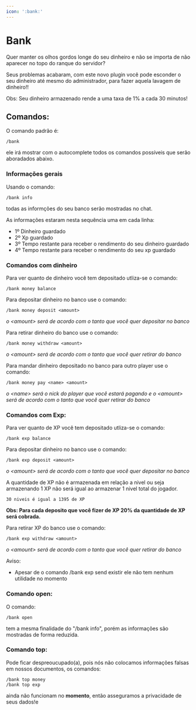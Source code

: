 ```yaml
---
icon: ':bank:'
---
```

# Bank
Quer manter os olhos gordos longe do seu dinheiro e não se importa de não aparecer no topo do ranque do servidor?

Seus problemas acabaram, com este novo plugin você pode esconder o seu dinheiro até mesmo do administrador, para fazer aquela lavagem de dinheiro!!


Obs: Seu dinheiro armazenado rende a uma taxa de 1% a cada 30 minutos!

## Comandos:
O comando padrão é:

    /bank
ele irá mostrar com o autocomplete todos os comandos possíveis que serão aboradados abaixo.

### Informações gerais
Usando o comando:

    /bank info
todas as informções do seu banco serão mostradas no chat.

As informações estaram nesta sequência uma em cada linha:
- 1º Dinheiro guardado
- 2º Xp guardado
- 3º Tempo restante para receber o rendimento do seu dinheiro guardado
- 4º Tempo restante para receber o rendimento do seu xp guardado

### Comandos com dinheiro
Para ver quanto de dinheiro você tem depositado utliza-se o comando:

    /bank money balance

Para depositar dinheiro no banco use o comando:

    /bank money deposit <amount>
_o \<amount>  será de acordo com o tanto que você quer depositar no banco_ 

Para retirar dinheiro do banco use o comando:

    /bank money withdraw <amount>
_o \<amount>  será de acordo com o tanto que você quer retirar do banco_ 

Para mandar dinheiro depositado no banco para outro player use o comando:

    /bank money pay <name> <amount>
_o \<name> será o nick do player que você estará pagando e o \<amount> será de acordo com o tanto que você quer retirar do banco_ 

### Comandos com Exp:
Para ver quanto de XP você tem depositado utliza-se o comando:

    /bank exp balance

Para depositar dinheiro no banco use o comando:

    /bank exp deposit <amount>
_o \<amount>  será de acordo com o tanto que você quer depositar no banco_

A quantidade de XP não é armazenada em relação a nivel ou seja armazenando 1 XP não será igual ao armazenar 1 nivel total do jogador.

`` 30 niveis é igual a 1395 de XP ``

**Obs: Para cada deposito que você fizer de XP 20% da quantidade de XP será cobrada.**

Para retirar XP do banco use o comando:

    /bank exp withdraw <amount>
_o \<amount>  será de acordo com o tanto que você quer retirar do banco_ 

Aviso:

- Apesar de o comando /bank exp send existir ele não tem nenhum utilidade no momento

### Comando open:
O comando:

    /bank open
tem a mesma finalidade do "/bank info", porém as informações são mostradas de forma reduzida.

### Comando top:
Pode ficar despreoucupado(a), pois nós não colocamos informações falsas em nossos documentos, os comandos:

    /bank top money
    /bank top exp
ainda não funcionam no **momento**, então asseguramos a privacidade de seus dados!e